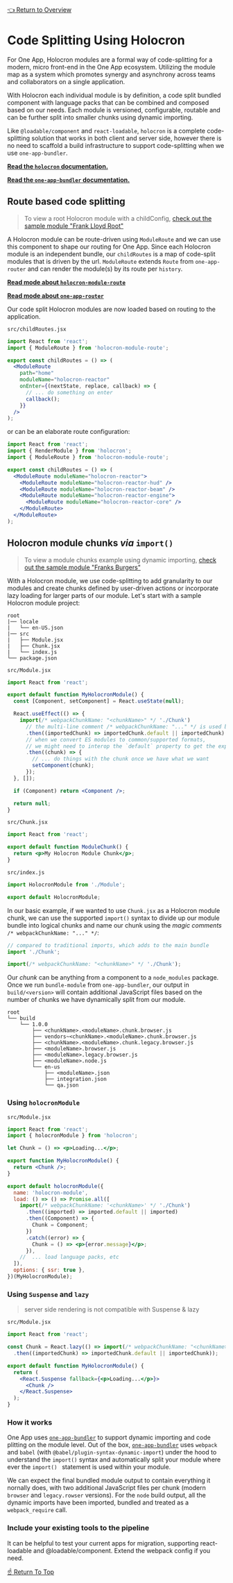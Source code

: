 [holocron-readme]: https://github.com/americanexpress/holocron/tree/master/packages/holocron/README.md
[holocron-module-route-readme]: https://github.com/americanexpress/holocron/tree/master/packages/holocron-module-route/README.md
[one-app-bundler-readme]: https://github.com/americanexpress/one-app-cli/tree/master/packages/one-app-bundler/README.md
[one-app-router-readme]: https://github.com/americanexpress/one-app-router/README.md
[frank-lloyd-root]: ../../prod-sample/sample-modules/frank-lloyd-root/0.0.0/README.md
[franks-burgers]: ../../prod-sample/sample-modules/franks-burgers/0.0.0/README.md

[👈 Return to Overview](./Recipes.md)

# Code Splitting Using Holocron

For One App, Holocron modules are a formal way of code-splitting for a modern,
micro front-end in the One App ecosystem. Utilizing the module map as a system
which promotes synergy and asynchrony across teams and collaborators on
a single application.

With Holocron each individual module is by definition, a code split bundled
component with language packs that can be combined and composed based on our
needs. Each module is versioned, configurable, routable and can be further
split into smaller chunks using dynamic importing.

Like `@loadable/component` and `react-loadable`, `holocron` is a complete code-splitting
solution that works in both client and server side, however there is no need to scaffold
a build infrastructure to support code-splitting when we use `one-app-bundler`.

**[Read the `holocron` documentation.][holocron-readme]**

**[Read the `one-app-bundler` documentation.][one-app-bundler-readme]**

## Route based code splitting

> To view a root Holocron module with a childConfig, [check out the sample module "Frank Lloyd Root"][frank-lloyd-root]

A Holocron module can be route-driven using `ModuleRoute` and we can use this component
to shape our routing for One App. Since each Holocron module is an independent bundle,
our `childRoutes` is a map of code-split modules that is driven by the url. `ModuleRoute`
extends `Route` from `one-app-router` and can render the module(s) by its route per
`history`.

**[Read mode about `holocron-module-route`][holocron-module-route-readme]**

**[Read mode about `one-app-router`][holocron-module-route-readme]**

Our code split Holocron modules are now loaded based on routing to the application.

`src/childRoutes.jsx`
```jsx
import React from 'react';
import { ModuleRoute } from 'holocron-module-route';

export const childRoutes = () => (
  <ModuleRoute
    path="home"
    moduleName="holocron-reactor"
    onEnter={(nextState, replace, callback) => {
      // ... do something on enter
      callback();
    }}
  />
);
```

or can be an elaborate route configuration:

```jsx
import React from 'react';
import { RenderModule } from 'holocron';
import { ModuleRoute } from 'holocron-module-route';

export const childRoutes = () => (
  <ModuleRoute moduleName="holocron-reactor">
    <ModuleRoute moduleName="holocron-reactor-hud" />
    <ModuleRoute moduleName="holocron-reactor-beam" />
    <ModuleRoute moduleName="holocron-reactor-engine">
      <ModuleRoute moduleName="holocron-reactor-core" />
    </ModuleRoute>
  </ModuleRoute>
);
```

## Holocron module chunks _via_ `import()`

> To view a module chunks example using dynamic importing, [check out the sample module "Franks Burgers"][franks-burgers]

With a Holocron module, we use code-splitting to add granularity to our modules and create chunks
defined by user-driven actions or incorporate lazy loading for larger parts of our module.
Let's start with a sample Holocron module project:

```
root
|── locale
|   └── en-US.json
|── src
|   ├── Module.jsx
|   ├── Chunk.jsx
|   └── index.js
└── package.json
```

`src/Module.jsx`
```jsx
import React from 'react';

export default function MyHolocronModule() {
  const [Component, setComponent] = React.useState(null);

  React.useEffect(() => {
    import(/* webpackChunkName: "<chunkName>" */ './Chunk')
      // the multi-line comment /* webpackChunkName: "..." */ is used by webpack to name your chunk
      .then((importedChunk) => importedChunk.default || importedChunk)
      // when we convert ES modules to common/supported formats,
      // we might need to interop the `default` property to get the export
      .then((chunk) => {
        // ... do things with the chunk once we have what we want
        setComponent(chunk);
      });
  }, []);

  if (Component) return <Component />;

  return null;
}
```

`src/Chunk.jsx`
```jsx
import React from 'react';

export default function ModuleChunk() {
  return <p>My Holocron Module Chunk</p>;
}
```

`src/index.js`
```jsx
import HolocronModule from './Module';

export default HolocronModule;
```

In our basic example, if we wanted to use `Chunk.jsx` as a Holocron module chunk, we can use
the supported `import()` syntax to divide up our module bundle into logical chunks and name
our chunk using the _magic comments_ `/* webpackChunkName: "..." */`:

```js
// compared to traditional imports, which adds to the main bundle
import './Chunk';

import(/* webpackChunkName: "<chunkName>" */ './Chunk');
```

Our _chunk_ can be anything from a component to a `node_modules` package. Once we run
`bundle-module` from `one-app-bundler`, our output in `build/<version>` will contain
additional JavaScript files based on the number of chunks we have dynamically split
from our module.

```
root
└── build
    └── 1.0.0
        ├── <chunkName>.<moduleName>.chunk.browser.js
        ├── vendors~<chunkName>.<moduleName>.chunk.browser.js
        ├── <chunkName>.<moduleName>.chunk.legacy.browser.js
        ├── <moduleName>.browser.js
        ├── <moduleName>.legacy.browser.js
        ├── <moduleName>.node.js
        └── en-us
            ├── <moduleName>.json
            ├── integration.json
            └── qa.json
```

### Using **`holocronModule`**

`src/Module.jsx`
```jsx
import React from 'react';
import { holocronModule } from 'holocron';

let Chunk = () => <p>Loading...</p>;

export function MyHolocronModule() {
  return <Chunk />;
}

export default holocronModule({
  name: 'holocron-module',
  load: () => () => Promise.all([
    import(/* webpackChunkName: '<chunkName>' */ './Chunk')
      .then((imported) => imported.default || imported)
      .then((Component) => {
        Chunk = Component;
      })
      .catch((error) => {
        Chunk = () => <p>{error.message}</p>;
      }),
    //  ... load language packs, etc
  ]),
  options: { ssr: true },
})(MyHolocronModule);
```
### Using `Suspense` and `lazy`

> server side rendering is not compatible with Suspense & lazy

`src/Module.jsx`
```jsx
import React from 'react';

const Chunk = React.lazy(() => import(/* webpackChunkName: "<chunkName>" */ './Chunk')
  .then((importedChunk) => importedChunk.default || importedChunk));

export default function MyHolocronModule() {
  return (
    <React.Suspense fallback={<p>Loading...</p>}>
      <Chunk />
    </React.Suspense>
  );
}
```

### How it works

One App uses [`one-app-bundler`][one-app-bundler-readme] to support dynamic importing and code
plitting on the module level. Out of the box, [`one-app-bundler`][one-app-bundler-readme] uses
`webpack` and `babel` (with `@babel/plugin-syntax-dynamic-import`) under the hood to understand
the `import()` syntax and automatically split your module where ever the `import() ` statement
is used within your module.

We can expect the final bundled module output to contain everything it nornally does,
with two additional JavaScript files per chunk (modern `browser` and `legacy.rowser` versions).
For the `node` build output, all the dynamic imports have been imported, bundled and treated
as a `webpack_require` call.

### Include your existing tools to the pipeline

It can be helpful to test your current apps for migration, supporting react-loadable and
@loadable/component. Extend the webpack config if you need.

[☝️ Return To Top](#code-splitting-using-holocron)
